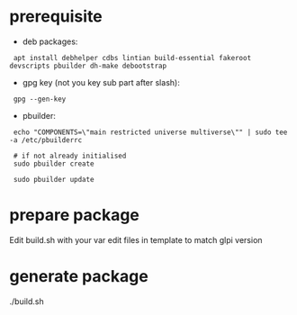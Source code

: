 # prerequisite

* deb packages:
```
 apt install debhelper cdbs lintian build-essential fakeroot devscripts pbuilder dh-make debootstrap
```

* gpg key (not you key sub part after slash):
```
 gpg --gen-key
```

* pbuilder:
```
 echo "COMPONENTS=\"main restricted universe multiverse\"" | sudo tee -a /etc/pbuilderrc

 # if not already initialised
 sudo pbuilder create

 sudo pbuilder update
```


# prepare package

Edit build.sh with your var
edit files in template to match glpi version

# generate package

./build.sh